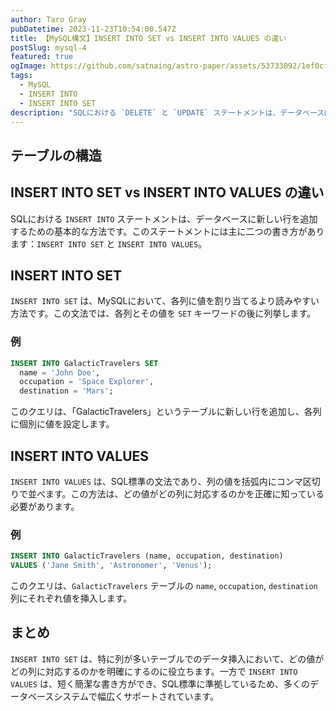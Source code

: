 ```yaml
---
author: Taro Gray
pubDatetime: 2023-11-23T10:54:00.547Z
title: 【MySQL構文】INSERT INTO SET vs INSERT INTO VALUES の違い
postSlug: mysql-4
featured: true
ogImage: https://github.com/satnaing/astro-paper/assets/53733092/1ef0cf03-8137-4d67-ac81-84a032119e3a
tags:
  - MySQL
  - INSERT INTO
  - INSERT INTO SET
description: "SQLにおける `DELETE` と `UPDATE` ステートメントは、データベース内のデータを変更するために使用されます。これらのコマンドはデータを操作する強力なツールであり、適切に使用することが重要です。"
---
```


## テーブルの構造

## INSERT INTO SET vs INSERT INTO VALUES の違い

SQLにおける `INSERT INTO` ステートメントは、データベースに新しい行を追加するための基本的な方法です。このステートメントには主に二つの書き方があります：`INSERT INTO SET` と `INSERT INTO VALUES`。

## INSERT INTO SET

`INSERT INTO SET` は、MySQLにおいて、各列に値を割り当てるより読みやすい方法です。この文法では、各列とその値を `SET` キーワードの後に列挙します。

### 例

```sql
INSERT INTO GalacticTravelers SET
  name = 'John Doe',
  occupation = 'Space Explorer',
  destination = 'Mars';
```

このクエリは、「GalacticTravelers」というテーブルに新しい行を追加し、各列に個別に値を設定します。

## INSERT INTO VALUES

`INSERT INTO VALUES` は、SQL標準の文法であり、列の値を括弧内にコンマ区切りで並べます。この方法は、どの値がどの列に対応するのかを正確に知っている必要があります。

### 例

```sql
INSERT INTO GalacticTravelers (name, occupation, destination)
VALUES ('Jane Smith', 'Astronomer', 'Venus');
```

このクエリは、`GalacticTravelers` テーブルの `name`, `occupation`, `destination` 列にそれぞれ値を挿入します。

## まとめ

`INSERT INTO SET` は、特に列が多いテーブルでのデータ挿入において、どの値がどの列に対応するのかを明確にするのに役立ちます。一方で `INSERT INTO VALUES` は、短く簡潔な書き方ができ、SQL標準に準拠しているため、多くのデータベースシステムで幅広くサポートされています。
